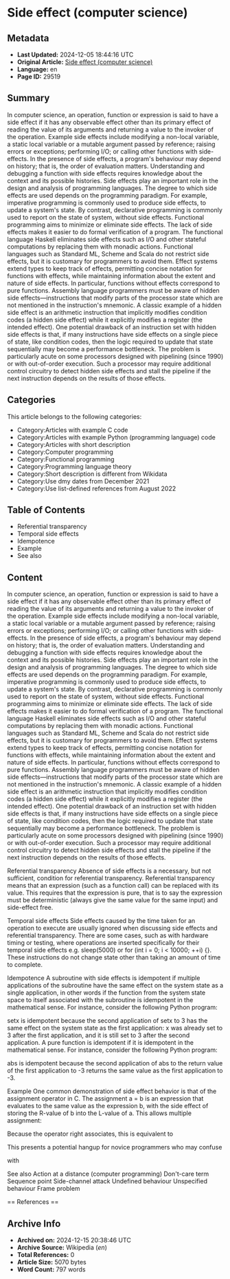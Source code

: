 # Side effect (computer science)

## Metadata
- **Last Updated:** 2024-12-05 18:44:16 UTC
- **Original Article:** [Side effect (computer science)](https://en.wikipedia.org/wiki/Side_effect_(computer_science))
- **Language:** en
- **Page ID:** 29519

## Summary
In computer science, an operation, function or expression is said to have a side effect if it has any observable effect other than its primary effect of reading the value of its arguments and returning a value to the invoker of the operation. Example side effects include modifying a non-local variable, a static local variable or a mutable argument passed by reference; raising errors or exceptions; performing I/O; or calling other functions with side-effects. In the presence of side effects, a program's behaviour may depend on history; that is, the order of evaluation matters. Understanding and debugging a function with side effects requires knowledge about the context and its possible histories.
Side effects play an important role in the design and analysis of programming languages. The degree to which side effects are used depends on the programming paradigm. For example, imperative programming is commonly used to produce side effects, to update a system's state. By contrast, declarative programming is commonly used to report on the state of system, without side effects. 
Functional programming aims to minimize or eliminate side effects. The lack of side effects makes it easier to do formal verification of a program. The functional language Haskell eliminates side effects such as I/O and other stateful computations by replacing them with monadic actions. Functional languages such as Standard ML, Scheme and Scala do not restrict side effects, but it is customary for programmers to avoid them. 
Effect systems extend types to keep track of effects, permitting concise notation for functions with effects, while maintaining information about the extent and nature of side effects. In particular, functions without effects  correspond to pure functions.
Assembly language programmers must be aware of hidden side effects—instructions that modify parts of the processor state which are not mentioned in the instruction's mnemonic. A classic example of a hidden side effect is an arithmetic instruction that implicitly modifies condition codes (a hidden side effect) while it explicitly modifies a register (the intended effect). One potential drawback of an instruction set with hidden side effects is that, if many instructions have side effects on a single piece of state, like condition codes, then the logic required to update that state sequentially may become a performance bottleneck. The problem is particularly acute on some processors designed with pipelining (since 1990) or with out-of-order execution. Such a processor may require additional control circuitry to detect hidden side effects and stall the pipeline if the next instruction depends on the results of those effects.

## Categories
This article belongs to the following categories:

- Category:Articles with example C code
- Category:Articles with example Python (programming language) code
- Category:Articles with short description
- Category:Computer programming
- Category:Functional programming
- Category:Programming language theory
- Category:Short description is different from Wikidata
- Category:Use dmy dates from December 2021
- Category:Use list-defined references from August 2022

## Table of Contents

- Referential transparency
- Temporal side effects
- Idempotence
- Example
- See also

## Content

In computer science, an operation, function or expression is said to have a side effect if it has any observable effect other than its primary effect of reading the value of its arguments and returning a value to the invoker of the operation. Example side effects include modifying a non-local variable, a static local variable or a mutable argument passed by reference; raising errors or exceptions; performing I/O; or calling other functions with side-effects. In the presence of side effects, a program's behaviour may depend on history; that is, the order of evaluation matters. Understanding and debugging a function with side effects requires knowledge about the context and its possible histories.
Side effects play an important role in the design and analysis of programming languages. The degree to which side effects are used depends on the programming paradigm. For example, imperative programming is commonly used to produce side effects, to update a system's state. By contrast, declarative programming is commonly used to report on the state of system, without side effects. 
Functional programming aims to minimize or eliminate side effects. The lack of side effects makes it easier to do formal verification of a program. The functional language Haskell eliminates side effects such as I/O and other stateful computations by replacing them with monadic actions. Functional languages such as Standard ML, Scheme and Scala do not restrict side effects, but it is customary for programmers to avoid them. 
Effect systems extend types to keep track of effects, permitting concise notation for functions with effects, while maintaining information about the extent and nature of side effects. In particular, functions without effects  correspond to pure functions.
Assembly language programmers must be aware of hidden side effects—instructions that modify parts of the processor state which are not mentioned in the instruction's mnemonic. A classic example of a hidden side effect is an arithmetic instruction that implicitly modifies condition codes (a hidden side effect) while it explicitly modifies a register (the intended effect). One potential drawback of an instruction set with hidden side effects is that, if many instructions have side effects on a single piece of state, like condition codes, then the logic required to update that state sequentially may become a performance bottleneck. The problem is particularly acute on some processors designed with pipelining (since 1990) or with out-of-order execution. Such a processor may require additional control circuitry to detect hidden side effects and stall the pipeline if the next instruction depends on the results of those effects.

Referential transparency
Absence of side effects is a necessary, but not sufficient, condition for referential transparency. Referential transparency means that an expression (such as a function call) can be replaced with its value. This requires that the expression is pure, that is to say the expression must be deterministic (always give the same value for the same input) and side-effect free.

Temporal side effects
Side effects caused by the time taken for an operation to execute are usually ignored when discussing side effects and referential transparency. There are some cases, such as with hardware timing or testing, where operations are inserted specifically for their temporal side effects e.g. sleep(5000) or for (int i = 0; i < 10000; ++i) {}. These instructions do not change state other than taking an amount of time to complete.

Idempotence
A subroutine with side effects is idempotent if multiple applications of the subroutine have the same effect on the system state as a single application, in other words if the function from the system state space to itself associated with the subroutine is idempotent in the mathematical sense. For instance, consider the following Python program:

setx is idempotent because the second application of setx to 3 has the same effect on the system state as the first application: x was already set to 3 after the first application, and it is still set to 3 after the second application.
A pure function is idempotent if it is idempotent in the mathematical sense. For instance, consider the following Python program:

abs is idempotent because the second application of abs to the return value of the first application to -3 returns the same value as the first application to -3.

Example
One common demonstration of side effect behavior is that of the assignment operator in C. The assignment a = b is an expression that evaluates to the same value as the expression b, with the side effect of storing the R-value of b into the L-value of a. This allows multiple assignment:

Because the operator right associates, this is equivalent to

This presents a potential hangup for novice programmers who may confuse

with

See also
Action at a distance (computer programming)
Don't-care term
Sequence point
Side-channel attack
Undefined behaviour
Unspecified behaviour
Frame problem


== References ==

## Archive Info
- **Archived on:** 2024-12-15 20:38:46 UTC
- **Archive Source:** Wikipedia (_en_)
- **Total References:** 0
- **Article Size:** 5070 bytes
- **Word Count:** 797 words
